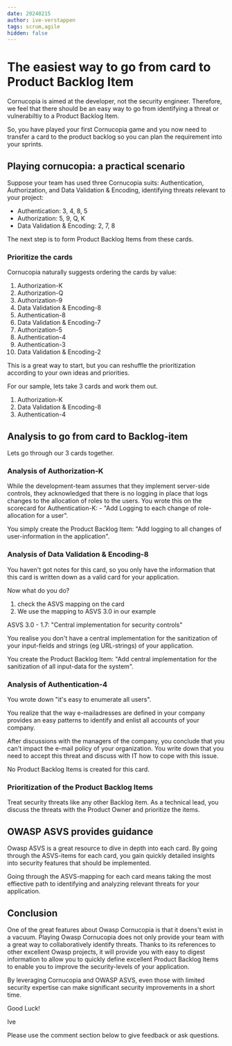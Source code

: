 ```yaml
---
date: 20240215
author: ive-verstappen
tags: scrum,agile
hidden: false
---
```

# The easiest way to go from card to Product Backlog Item

Cornucopia is aimed at the developer, not the security engineer.  Therefore, we feel that there should be an easy way to go from identifying a threat or vulnerabiltiy to a Product Backlog Item.

So, you have played your first Cornucopia game and you now need to transfer a card to the product backlog so you can plan the requirement into your sprints.

## Playing cornucopia: a practical scenario
Suppose your team has used three Cornucopia suits: Authentication, Authorization, and Data Validation & Encoding, identifying threats relevant to your project:

- Authentication: 3, 4, 8, 5
- Authorization: 5, 9, Q, K
- Data Validation & Encoding: 2, 7, 8

The next step is to form Product Backlog Items from these cards.

### Prioritize the cards
Cornucopia naturally suggests ordering the cards by value:

1. Authorization-K
2. Authorization-Q
3. Authorization-9
4. Data Validation & Encoding-8
5. Authentication-8
6. Data Validation & Encoding-7
7. Authorization-5
8. Authentication-4
9. Authentication-3
10. Data Validation & Encoding-2

This is a great way to start, but you can reshuffle the prioritization according to your own ideas and priorities.

For our sample, lets take 3 cards and work them out.

1. Authorization-K
2. Data Validation & Encoding-8
3. Authentication-4

## Analysis to go from card to Backlog-item

Lets go through our 3 cards together.

### Analysis of Authorization-K
While the development-team assumes that they implement server-side controls, they acknowledged that there is no logging in place that logs changes to the allocation of roles to the users.  You wrote this on the scorecard for Authentication-K:
	- "Add Logging to each change of role-allocation for a user".

You simply create the Product Backlog Item: "Add logging to all changes of user-information in the application".

### Analysis of Data Validation & Encoding-8
You haven't got notes for this card, so you only have the information that this card is written down as a valid card for your application.

Now what do you do?

1. check the ASVS mapping on the card
2. We use the mapping to ASVS 3.0 in our example

ASVS 3.0 - 1.7: "Central implementation for security controls"

You realise you don't have a central implementation for the sanitization of your input-fields and strings (eg URL-strings) of your application.

You create the Product Backlog Item: "Add central implementation for the sanitization of all input-data for the system".

### Analysis of Authentication-4
You wrote down "it's easy to enumerate all users".

You realize that the way e-mailadresses are defined in your company provides an easy patterns to identify and enlist all accounts of your company.

After discussions with the managers of the company, you conclude that you can't impact the e-mail policy of your organization.  You write down that you need to accept this threat and discuss with IT how to cope with this issue.

No Product Backlog Items is created for this card.

### Prioritization of the Product Backlog Items
Treat security threats like any other Backlog item.  As a technical lead, you discuss the threats with the Product Owner and prioritize the items.

## OWASP ASVS provides guidance

Owasp ASVS is a great resource to dive in depth into each card.  By going through the ASVS-items for each card, you gain quickly detailed insights into security features that should be implemented.

Going through the ASVS-mapping for each card means taking the most effiective path to identifying and analyzing relevant threats for your application.

## Conclusion
One of the great features about Owasp Cornucopia is that it doens't exist in a vacuum.  Playing Owasp Cornucopia does not only provide your team with a great way to collaboratively identify threats.  Thanks to its references to other excellent Owasp projects, it will provide you with easy to digest information to allow you to quickly define excellent Product Backlog Items to enable you to improve the security-levels of your application.

By leveraging Cornucopia and OWASP ASVS, even those with limited security expertise can make significant security improvements in a short time.

Good Luck!

Ive

Please use the comment section below to give feedback or ask questions.
